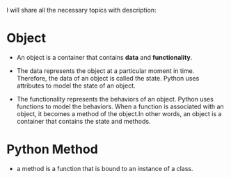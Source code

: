 I will share all the necessary topics with description:

# Object
- An object is a container that contains <b>data</b> and <b>functionality</b>.

- The data represents the object at a particular moment in time. Therefore, the data of an object is called the state. Python uses attributes to model the state of an object.
- The functionality represents the behaviors of an object. Python uses functions to model the behaviors. When a function is associated with an object, it becomes a method of the object.In other words, an object is a container that contains the state and methods.

# Python Method
- a method is a function that is bound to an instance of a class.
